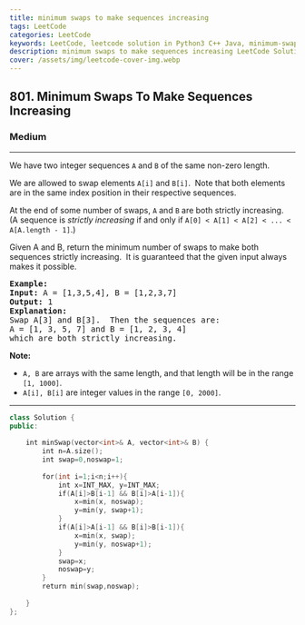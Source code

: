```yaml
---
title: minimum swaps to make sequences increasing
tags: LeetCode
categories: LeetCode
keywords: LeetCode, leetcode solution in Python3 C++ Java, minimum-swaps-to-make-sequences-increasing solution
description: minimum swaps to make sequences increasing LeetCode Solution Explained
cover: /assets/img/leetcode-cover-img.webp
---
```





<h2>801. Minimum Swaps To Make Sequences Increasing</h2><h3>Medium</h3><hr><div><p>We have two integer sequences <code>A</code> and <code>B</code> of the same non-zero length.</p>

<p>We are allowed to swap elements <code>A[i]</code> and <code>B[i]</code>.&nbsp; Note that both elements are in the same index position in their respective sequences.</p>

<p>At the end of some number of swaps, <code>A</code> and <code>B</code> are both strictly increasing.&nbsp; (A sequence is <em>strictly increasing</em> if and only if <code>A[0] &lt; A[1] &lt; A[2] &lt; ... &lt; A[A.length - 1]</code>.)</p>

<p>Given A and B, return the minimum number of swaps to make both sequences strictly increasing.&nbsp; It is guaranteed that the given input always makes it possible.</p>

<pre><strong>Example:</strong>
<strong>Input:</strong> A = [1,3,5,4], B = [1,2,3,7]
<strong>Output:</strong> 1
<strong>Explanation: </strong>
Swap A[3] and B[3].  Then the sequences are:
A = [1, 3, 5, 7] and B = [1, 2, 3, 4]
which are both strictly increasing.
</pre>

<p><strong>Note:</strong></p>

<ul>
	<li><code>A, B</code> are arrays with the same length, and that length will be in the range <code>[1, 1000]</code>.</li>
	<li><code>A[i], B[i]</code> are integer values in the range <code>[0, 2000]</code>.</li>
</ul>
</div>

---




```cpp
class Solution {
public:
 
    int minSwap(vector<int>& A, vector<int>& B) {
        int n=A.size();
        int swap=0,noswap=1;
        
        for(int i=1;i<n;i++){
            int x=INT_MAX, y=INT_MAX;
            if(A[i]>B[i-1] && B[i]>A[i-1]){
                x=min(x, noswap);
                y=min(y, swap+1);
            }
            if(A[i]>A[i-1] && B[i]>B[i-1]){
                x=min(x, swap);
                y=min(y, noswap+1);
            }
            swap=x;
            noswap=y;
        }
        return min(swap,noswap);
        
    }
};

```
